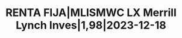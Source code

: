 ---
layout: asset
title: RENTA FIJA|MLISMWC LX Merrill Lynch Inves|1,98|2023-12-18
isin: CWN5650K8218
---